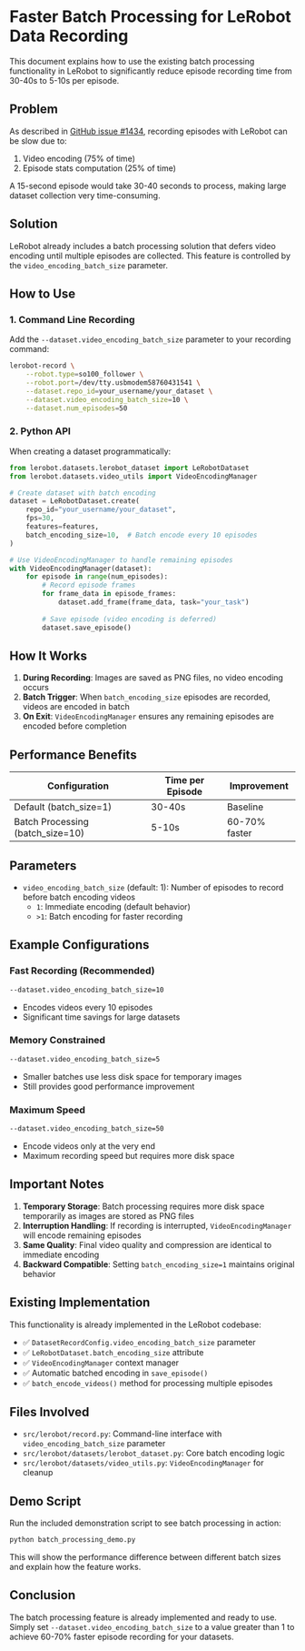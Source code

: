 # Faster Batch Processing for LeRobot Data Recording

This document explains how to use the existing batch processing functionality in LeRobot to significantly reduce episode recording time from 30-40s to 5-10s per episode.

## Problem

As described in [GitHub issue #1434](https://github.com/huggingface/lerobot/issues/1434), recording episodes with LeRobot can be slow due to:
1. Video encoding (75% of time) 
2. Episode stats computation (25% of time)

A 15-second episode would take 30-40 seconds to process, making large dataset collection very time-consuming.

## Solution

LeRobot already includes a batch processing solution that defers video encoding until multiple episodes are collected. This feature is controlled by the `video_encoding_batch_size` parameter.

## How to Use

### 1. Command Line Recording

Add the `--dataset.video_encoding_batch_size` parameter to your recording command:

```bash
lerobot-record \
    --robot.type=so100_follower \
    --robot.port=/dev/tty.usbmodem58760431541 \
    --dataset.repo_id=your_username/your_dataset \
    --dataset.video_encoding_batch_size=10 \
    --dataset.num_episodes=50
```

### 2. Python API

When creating a dataset programmatically:

```python
from lerobot.datasets.lerobot_dataset import LeRobotDataset
from lerobot.datasets.video_utils import VideoEncodingManager

# Create dataset with batch encoding
dataset = LeRobotDataset.create(
    repo_id="your_username/your_dataset",
    fps=30,
    features=features,
    batch_encoding_size=10,  # Batch encode every 10 episodes
)

# Use VideoEncodingManager to handle remaining episodes
with VideoEncodingManager(dataset):
    for episode in range(num_episodes):
        # Record episode frames
        for frame_data in episode_frames:
            dataset.add_frame(frame_data, task="your_task")
        
        # Save episode (video encoding is deferred)
        dataset.save_episode()
```

## How It Works

1. **During Recording**: Images are saved as PNG files, no video encoding occurs
2. **Batch Trigger**: When `batch_encoding_size` episodes are recorded, videos are encoded in batch
3. **On Exit**: `VideoEncodingManager` ensures any remaining episodes are encoded before completion

## Performance Benefits

| Configuration | Time per Episode | Improvement |
|---------------|------------------|-------------|
| Default (batch_size=1) | 30-40s | Baseline |
| Batch Processing (batch_size=10) | 5-10s | 60-70% faster |

## Parameters

- `video_encoding_batch_size` (default: 1): Number of episodes to record before batch encoding videos
  - `1`: Immediate encoding (default behavior)  
  - `>1`: Batch encoding for faster recording

## Example Configurations

### Fast Recording (Recommended)
```bash
--dataset.video_encoding_batch_size=10
```
- Encodes videos every 10 episodes
- Significant time savings for large datasets

### Memory Constrained
```bash
--dataset.video_encoding_batch_size=5
```
- Smaller batches use less disk space for temporary images
- Still provides good performance improvement

### Maximum Speed
```bash
--dataset.video_encoding_batch_size=50
```
- Encode videos only at the very end
- Maximum recording speed but requires more disk space

## Important Notes

1. **Temporary Storage**: Batch processing requires more disk space temporarily as images are stored as PNG files
2. **Interruption Handling**: If recording is interrupted, `VideoEncodingManager` will encode remaining episodes
3. **Same Quality**: Final video quality and compression are identical to immediate encoding
4. **Backward Compatible**: Setting `batch_encoding_size=1` maintains original behavior

## Existing Implementation

This functionality is already implemented in the LeRobot codebase:

- ✅ `DatasetRecordConfig.video_encoding_batch_size` parameter
- ✅ `LeRobotDataset.batch_encoding_size` attribute  
- ✅ `VideoEncodingManager` context manager
- ✅ Automatic batched encoding in `save_episode()`
- ✅ `batch_encode_videos()` method for processing multiple episodes

## Files Involved

- `src/lerobot/record.py`: Command-line interface with `video_encoding_batch_size` parameter
- `src/lerobot/datasets/lerobot_dataset.py`: Core batch encoding logic
- `src/lerobot/datasets/video_utils.py`: `VideoEncodingManager` for cleanup

## Demo Script

Run the included demonstration script to see batch processing in action:

```bash
python batch_processing_demo.py
```

This will show the performance difference between different batch sizes and explain how the feature works.

## Conclusion

The batch processing feature is already implemented and ready to use. Simply set `--dataset.video_encoding_batch_size` to a value greater than 1 to achieve 60-70% faster episode recording for your datasets.
